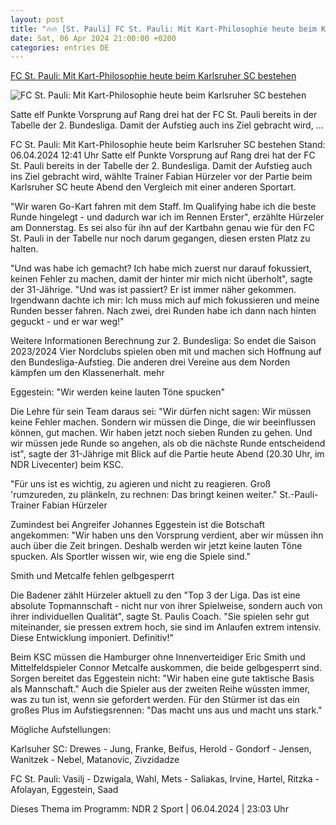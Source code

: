 ```yaml
---
layout: post
title: "🔥🔥 [St. Pauli] FC St. Pauli: Mit Kart-Philosophie heute beim Karlsruher SC bestehen"
date: Sat, 06 Apr 2024 21:00:00 +0200
categories: entries DE
---
```

[FC St. Pauli: Mit Kart-Philosophie heute beim Karlsruher SC bestehen](https://www.ndr.de/sport/fussball/FC-St-Pauli-Mit-Kart-Philosophie-heute-beim-Karlsruher-SC-bestehen,pauli7834.html)

![FC St. Pauli: Mit Kart-Philosophie heute beim Karlsruher SC bestehen](https://www.ndr.de/sport/fussball/pauli7836_v-contentxl.jpg)

Satte elf Punkte Vorsprung auf Rang drei hat der FC St. Pauli bereits in der Tabelle der 2. Bundesliga. Damit der Aufstieg auch ins Ziel gebracht wird, ...

FC St. Pauli: Mit Kart-Philosophie heute beim Karlsruher SC bestehen Stand: 06.04.2024 12:41 Uhr Satte elf Punkte Vorsprung auf Rang drei hat der FC St. Pauli bereits in der Tabelle der 2. Bundesliga. Damit der Aufstieg auch ins Ziel gebracht wird, wählte Trainer Fabian Hürzeler vor der Partie beim Karlsruher SC heute Abend den Vergleich mit einer anderen Sportart.

"Wir waren Go-Kart fahren mit dem Staff. Im Qualifying habe ich die beste Runde hingelegt - und dadurch war ich im Rennen Erster", erzählte Hürzeler am Donnerstag. Es sei also für ihn auf der Kartbahn genau wie für den FC St. Pauli in der Tabelle nur noch darum gegangen, diesen ersten Platz zu halten.

"Und was habe ich gemacht? Ich habe mich zuerst nur darauf fokussiert, keinen Fehler zu machen, damit der hinter mir mich nicht überholt", sagte der 31-Jährige. "Und was ist passiert? Er ist immer näher gekommen. Irgendwann dachte ich mir: Ich muss mich auf mich fokussieren und meine Runden besser fahren. Nach zwei, drei Runden habe ich dann nach hinten geguckt - und er war weg!"

Weitere Informationen Berechnung zur 2. Bundesliga: So endet die Saison 2023/2024 Vier Nordclubs spielen oben mit und machen sich Hoffnung auf den Bundesliga-Aufstieg. Die anderen drei Vereine aus dem Norden kämpfen um den Klassenerhalt. mehr

Eggestein: "Wir werden keine lauten Töne spucken"

Die Lehre für sein Team daraus sei: "Wir dürfen nicht sagen: Wir müssen keine Fehler machen. Sondern wir müssen die Dinge, die wir beeinflussen können, gut machen. Wir haben jetzt noch sieben Runden zu gehen. Und wir müssen jede Runde so angehen, als ob die nächste Runde entscheidend ist", sagte der 31-Jährige mit Blick auf die Partie heute Abend (20.30 Uhr, im NDR Livecenter) beim KSC.

"Für uns ist es wichtig, zu agieren und nicht zu reagieren. Groß 'rumzureden, zu plänkeln, zu rechnen: Das bringt keinen weiter." St.-Pauli-Trainer Fabian Hürzeler

Zumindest bei Angreifer Johannes Eggestein ist die Botschaft angekommen: "Wir haben uns den Vorsprung verdient, aber wir müssen ihn auch über die Zeit bringen. Deshalb werden wir jetzt keine lauten Töne spucken. Als Sportler wissen wir, wie eng die Spiele sind."

Smith und Metcalfe fehlen gelbgesperrt

Die Badener zählt Hürzeler aktuell zu den "Top 3 der Liga. Das ist eine absolute Topmannschaft - nicht nur von ihrer Spielweise, sondern auch von ihrer individuellen Qualität", sagte St. Paulis Coach. "Sie spielen sehr gut miteinander, sie pressen extrem hoch, sie sind im Anlaufen extrem intensiv. Diese Entwicklung imponiert. Definitiv!"

Beim KSC müssen die Hamburger ohne Innenverteidiger Eric Smith und Mittelfeldspieler Connor Metcalfe auskommen, die beide gelbgesperrt sind. Sorgen bereitet das Eggestein nicht: "Wir haben eine gute taktische Basis als Mannschaft." Auch die Spieler aus der zweiten Reihe wüssten immer, was zu tun ist, wenn sie gefordert werden. Für den Stürmer ist das ein großes Plus im Aufstiegsrennen: "Das macht uns aus und macht uns stark."

Mögliche Aufstellungen:

Karlsuher SC: Drewes - Jung, Franke, Beifus, Herold - Gondorf - Jensen, Wanitzek - Nebel, Matanovic, Zivzidadze

FC St. Pauli: Vasilj - Dzwigala, Wahl, Mets - Saliakas, Irvine, Hartel, Ritzka - Afolayan, Eggestein, Saad

Dieses Thema im Programm: NDR 2 Sport | 06.04.2024 | 23:03 Uhr

